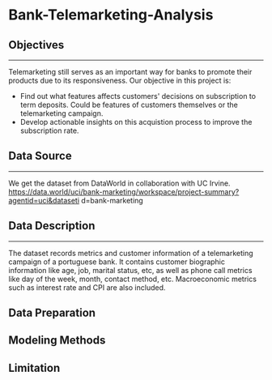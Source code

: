 # Bank-Telemarketing-Analysis
## Objectives
--------------------------
Telemarketing still serves as an important way for banks to promote their products due to its responsiveness. Our objective in this project is:
- Find out what features affects customers' decisions on subscription to term deposits. Could be features of customers themselves or the telemarketing campaign.
- Develop actionable insights on this acquistion process to improve the subscription rate.

## Data Source
---------------------------
We get the dataset from DataWorld in collaboration with UC Irvine.
https://data.world/uci/bank-marketing/workspace/project-summary?agentid=uci&dataseti d=bank-marketing

## Data Description
---------------------------
The dataset records metrics and customer information of a telemarketing campaign of a portuguese bank. It contains customer biographic information like age, job, marital status, etc, as well as phone call metrics like day of the week, month, contact method, etc. Macroeconomic metrics such as interest rate and CPI are also included.

## Data Preparation


## Modeling Methods


## Limitation
